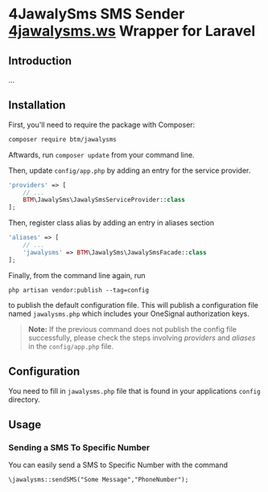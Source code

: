 # 4JawalySms SMS Sender [4jawalysms.ws](https://www.4jawaly.net/)  Wrapper for Laravel

## Introduction
...


## Installation

First, you'll need to require the package with Composer:

```sh
composer require btm/jawalysms
```

Aftwards, run `composer update` from your command line.
 
Then, update `config/app.php` by adding an entry for the service provider.

```php
'providers' => [
	// ...
	BTM\JawalySms\JawalySmsServiceProvider::class
];
```


Then, register class alias by adding an entry in aliases section

```php
'aliases' => [
	// ...
	'jawalysms' => BTM\JawalySms\JawalySmsFacade::class
];
```


Finally, from the command line again, run 

```
php artisan vendor:publish --tag=config
``` 

to publish the default configuration file. 
This will publish a configuration file named `jawalysms.php` which includes your OneSignal authorization keys.

> **Note:** If the previous command does not publish the config file successfully, please check the steps involving *providers* and *aliases* in the `config/app.php` file.


## Configuration

You need to fill in `jawalysms.php` file that is found in your applications `config` directory.

## Usage

### Sending a SMS To Specific Number

You can easily send a SMS to Specific Number with the command

    \jawalysms::sendSMS("Some Message","PhoneNumber");

    

    
